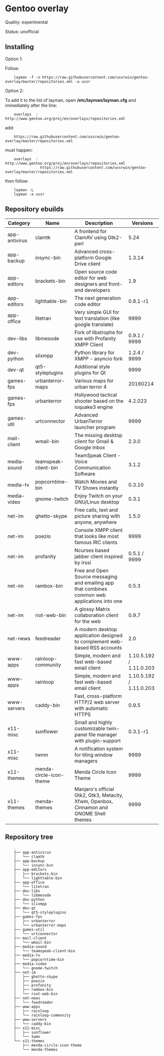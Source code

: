Gentoo overlay
==================
Quality: experimental

Status: unofficial

Installing
---------
Option 1:

Follow:

        layman -f -o https://raw.githubusercontent.com/ussrwin/gentoo-overlay/master/repositories.xml -a ussr


Option 2:

To add it to the list of layman, open **/etc/layman/layman.cfg** and immediately after the line:

        overlays  : http://www.gentoo.org/proj/en/overlays/repositories.xml

add:

        https://raw.githubusercontent.com/ussrwin/gentoo-overlay/master/repositories.xml

must happen:

        overlays  : http://www.gentoo.org/proj/en/overlays/repositories.xml
                    https://raw.githubusercontent.com/ussrwin/gentoo-overlay/master/repositories.xml

then follow:

        layman -L
        layman -a ussr

Repository ebuilds
---------

Category | Name | Description | Versions
--- | --- | --- | ---
app-antivirus | clamtk | A frontend for ClamAV using Gtk2-perl | 5.24
app-backup | insync-bin | Advanced cross-platform Google Drive client | 1.3.14
app-editors | brackets-bin | Open source code editor for web designers and front-end developers | 1.9
app-editors | lighttable-bin | The next generation code editor | 0.8.1-r1
app-office | litetran | Very simple GUI for text translation (like google translate) | 9999
dev-libs | libmesode | Fork of libstrophe for use with Profanity XMPP Client | 0.9.1 / 9999
dev-python | slixmpp | Python library for XMPP - asyncio fork | 1.2.4 / 9999
dev-qt | qt5-styleplugins | Additional style plugins for Qt | 9999
games-fps | urbanterror-maps | Various maps for urban terror 4 | 20160214
games-fps | urbanterror | Hollywood tactical shooter based on the ioquake3 engine | 4.2.023
games-util | urtconnector | Advanced UrbanTerror launcher program | 9999
mail-client | wmail-bin | The missing desktop client for Gmail & Google Inbox | 2.3.0
media-sound | teamspeak-client-bin | TeamSpeak Client - Voice Communication Software | 3.1.2
media-tv | popcorntime-bin | Watch Movies and TV Shows instantly | 0.3.10
media-video | gnome-twitch | Enjoy Twitch on your GNU/Linux desktop | 0.3.1
net-im | ghetto-skype | Free calls, text and picture sharing with anyone, anywhere | 1.5.0
net-im | poezio | Console XMPP client that looks like most famous IRC clients | 9999
net-im | profanity | Ncurses based jabber client inspired by irssi | 0.5.1 / 9999
net-im | rambox-bin | Free and Open Source messaging and emailing app that combines common web applications into one | 0.5.3
net-im | riot-web-bin | A glossy Matrix collaboration client for the web | 0.9.7
net-news | feedreader |  A modern desktop application designed to complement web-based RSS accounts| 2.0
www-apps | rainloop-community | Simple, modern and fast web-based email client | 1.10.5.192 / 1.11.0.203
www-apps | rainloop | Simple, modern and fast web-based email client | 1.10.5.192 / 1.11.0.203
www-servers | caddy-bin | Fast, cross-platform HTTP/2 web server with automatic HTTPS | 0.9.5
x11-misc | sunflower | Small and highly customizable twin-panel file manager with plugin-support | 0.3.1-r1
x11-misc | twmn | A notification system for tiling window managers | 9999
x11-themes | menda-circle-icon-theme | Menda Circle Icon Theme | 9999
x11-themes | menda-themes | Manjaro's official Gtk2, Gtk3, Metacity, Xfwm, Openbox, Cinnamon and GNOME Shell themes | 9999

Repository tree
---------
```
    .
    ├── app-antivirus
    │   └── clamtk
    ├── app-backup
    │   └── insync-bin
    ├── app-editors
    │   ├── brackets-bin
    │   └── lighttable-bin
    ├── app-office
    │   └── litetran
    ├── dev-libs
    │   └── libmesode
    ├── dev-python
    │   └── slixmpp
    ├── dev-qt
    │   └── qt5-styleplugins
    ├── games-fps
    │   ├── urbanterror
    │   └── urbanterror-maps
    ├── games-util
    │   └── urtconnector
    ├── mail-client
    │   └── wmail-bin
    ├── media-sound
    │   └── teamspeak-client-bin
    ├── media-tv
    │   └── popcorntime-bin
    ├── media-video
    │   └── gnome-twitch
    ├── net-im
    │   ├── ghetto-skype
    │   ├── poezio
    │   ├── profanity
    │   ├── rambox-bin
    │   └── riot-web-bin
    ├── net-news
    │   └── feedreader
    ├── www-apps
    │   ├── rainloop
    │   └── rainloop-community
    ├── www-servers
    │   └── caddy-bin
    ├── x11-misc
    │   ├── sunflower
    │   └── twmn
    └── x11-themes
        ├── menda-circle-icon-theme
        └── menda-themes

```
